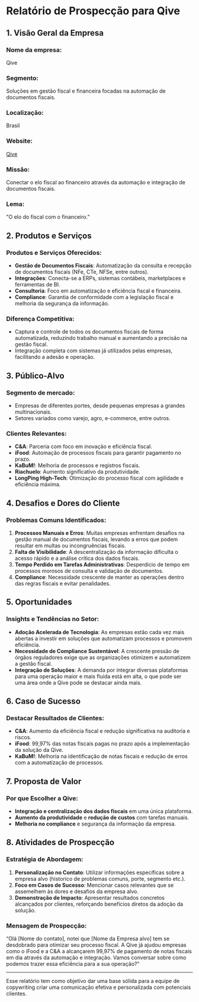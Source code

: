 # Relatório de Prospecção para Qive

## 1. Visão Geral da Empresa

### Nome da empresa:
Qive

### Segmento:
Soluções em gestão fiscal e financeira focadas na automação de documentos fiscais.

### Localização:
Brasil

### Website:
[Qive](https://qive.com.br)

### Missão:
Conectar o elo fiscal ao financeiro através da automação e integração de documentos fiscais.

### Lema:
"O elo do fiscal com o financeiro."

## 2. Produtos e Serviços

### Produtos e Serviços Oferecidos:
- **Gestão de Documentos Fiscais**: Automatização da consulta e recepção de documentos fiscais (NFe, CTe, NFSe, entre outros).
- **Integrações**: Conecta-se a ERPs, sistemas contábeis, marketplaces e ferramentas de BI.
- **Consultoria**: Foco em automatização e eficiência fiscal e financeira.
- **Compliance**: Garantia de conformidade com a legislação fiscal e melhoria da segurança da informação.

### Diferença Competitiva:
- Captura e controle de todos os documentos fiscais de forma automatizada, reduzindo trabalho manual e aumentando a precisão na gestão fiscal.
- Integração completa com sistemas já utilizados pelas empresas, facilitando a adesão e operação.

## 3. Público-Alvo

### Segmento de mercado:
- Empresas de diferentes portes, desde pequenas empresas a grandes multinacionais.
- Setores variados como varejo, agro, e-commerce, entre outros.

### Clientes Relevantes:
- **C&A**: Parceria com foco em inovação e eficiência fiscal.
- **iFood**: Automação de processos fiscais para garantir pagamento no prazo.
- **KaBuM!**: Melhoria de processos e registros fiscais.
- **Riachuelo**: Aumento significativo da produtividade.
- **LongPing High-Tech**: Otimização do processo fiscal com agilidade e eficiência máxima.

## 4. Desafios e Dores do Cliente

### Problemas Comuns Identificados:
1. **Processos Manuais e Erros**: Muitas empresas enfrentam desafios na gestão manual de documentos fiscais, levando a erros que podem resultar em multas ou incongruências fiscais.
2. **Falta de Visibilidade**: A descentralização da informação dificulta o acesso rápido e a análise crítica dos dados fiscais.
3. **Tempo Perdido em Tarefas Administrativas**: Desperdício de tempo em processos morosos de consulta e validação de documentos.
4. **Compliance**: Necessidade crescente de manter as operações dentro das regras fiscais e evitar penalidades.

## 5. Oportunidades

### Insights e Tendências no Setor:
- **Adoção Acelerada de Tecnologia**: As empresas estão cada vez mais abertas a investir em soluções que automatizam processos e promovem eficiência.
- **Necessidade de Compliance Sustentável**: A crescente pressão de órgãos reguladores exige que as organizações otimizem e automatizem a gestão fiscal.
- **Integração de Soluções**: A demanda por integrar diversas plataformas para uma operação maior e mais fluida está em alta, o que pode ser uma área onde a Qive pode se destacar ainda mais.

## 6. Caso de Sucesso

### Destacar Resultados de Clientes:
- **C&A**: Aumento da eficiência fiscal e redução significativa na auditoria e riscos.
- **iFood**: 99,97% das notas fiscais pagas no prazo após a implementação da solução da Qive.
- **KaBuM!**: Melhoria na identificação de notas fiscais e redução de erros com a automatização de processos.

## 7. Proposta de Valor

### Por que Escolher a Qive:
- **Integração e centralização dos dados fiscais** em uma única plataforma.
- **Aumento da produtividade** e **redução de custos** com tarefas manuais.
- **Melhoria no compliance** e segurança da informação da empresa.

## 8. Atividades de Prospecção

### Estratégia de Abordagem:
1. **Personalização no Contato**: Utilizar informações específicas sobre a empresa alvo (historico de problemas comuns, porte, segmento etc.).
2. **Foco em Casos de Sucesso**: Mencionar casos relevantes que se assemelhem às dores e desafios da empresa alvo.
3. **Demonstração de Impacto**: Apresentar resultados concretos alcançados por clientes, reforçando benefícios diretos da adoção da solução.

### Mensagem de Prospecção:
“Olá [Nome do contato], notei que [Nome da Empresa alvo] tem se desdobrado para otimizar seu processo fiscal. A Qive já ajudou empresas como o iFood e a C&A a alcançarem 99,97% de pagamento de notas fiscais em dia através da automação e integração. Vamos conversar sobre como podemos trazer essa eficiência para a sua operação?”

---

Esse relatório tem como objetivo dar uma base sólida para a equipe de copywriting criar uma comunicação efetiva e personalizada com potenciais clientes.
